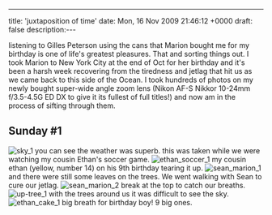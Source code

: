 ---
title: 'juxtaposition of time'
date: Mon, 16 Nov 2009 21:46:12 +0000
draft: false
description:---

listening to Gilles Peterson using the cans that Marion bought me for my birthday is one of life's greatest pleasures. That and sorting things out. I took Marion to New York City at the end of Oct for her birthday and it's been a harsh week recovering from the tiredness and jetlag that hit us as we came back to this side of the Ocean. I took hundreds of photos on my newly bought super-wide angle zoom lens (Nikon AF-S Nikkor 10-24mm f/3.5-4.5G ED DX to give it its fullest of full titles!) and now am in the process of sifting through them.

Sunday #1
---------

![sky_1](/shared/2009/11/sky_11.jpg "sky_1") you can see the weather was superb. this was taken while we were watching my cousin Ethan's soccer game. ![ethan_soccer_1](/shared/2009/11/ethan_soccer_11.jpg "ethan_soccer_1") my cousin ethan (yellow, number 14) on his 9th birthday tearing it up. ![sean_marion_1](/shared/2009/11/sean_marion_11.jpg "sean_marion_1") and there were still some leaves on the trees. We went walking with Sean to cure our jetlag. ![sean_marion_2](/shared/2009/11/sean_marion_21.jpg "sean_marion_2") break at the top to catch our breaths. ![up-tree_1](/shared/2009/11/up-tree_11.jpg "up-tree_1") with the trees around us it was difficult to see the sky. ![ethan_cake_1](/shared/2009/11/ethan_cake_11.jpg "ethan_cake_1") big breath for birthday boy! 9 big ones.